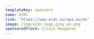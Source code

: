 ```yaml
---
templateKey: sponsors
name: ECDC
link: 'https://www.ecdc.europa.eu/en'
image: /img/ecdc-logo_grey_en.png
sponsoredTrack: Crisis Response
---
```

